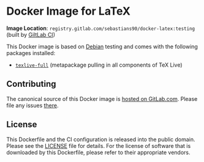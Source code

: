 # Docker Image for LaTeX

**Image Location**: `registry.gitlab.com/sebastians90/docker-latex:testing` (built by [GiltLab CI](https://gitlab.com/SebastianS90/docker-latex/pipelines))

This Docker image is based on [Debian](https://hub.docker.com/_/debian/) testing and comes with the following packages installed:

- [`texlive-full`](https://packages.debian.org/stable/texlive-full) (metapackage pulling in all components of TeX Live)

## Contributing
The canonical source of this Docker image is [hosted on GitLab.com](https://gitlab.com/SebastianS90/docker-latex).
Please file any issues [there](https://gitlab.com/SebastianS90/docker-latex/issues).

## License
This Dockerfile and the CI configuration is released into the public domain. Please see the [LICENSE](LICENSE) file for details.
For the license of software that is downloaded by this Dockerfile, please refer to their appropriate vendors.
